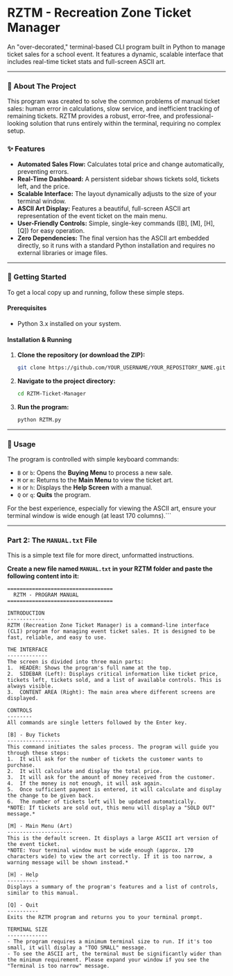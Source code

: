 # RZTM - Recreation Zone Ticket Manager

An "over-decorated," terminal-based CLI program built in Python to manage ticket sales for a school event. It features a dynamic, scalable interface that includes real-time ticket stats and full-screen ASCII art.

---

### 🌟 About The Project

This program was created to solve the common problems of manual ticket sales: human error in calculations, slow service, and inefficient tracking of remaining tickets. RZTM provides a robust, error-free, and professional-looking solution that runs entirely within the terminal, requiring no complex setup.

### ✨ Features

- **Automated Sales Flow:** Calculates total price and change automatically, preventing errors.
- **Real-Time Dashboard:** A persistent sidebar shows tickets sold, tickets left, and the price.
- **Scalable Interface:** The layout dynamically adjusts to the size of your terminal window.
- **ASCII Art Display:** Features a beautiful, full-screen ASCII art representation of the event ticket on the main menu.
- **User-Friendly Controls:** Simple, single-key commands ([B], [M], [H], [Q]) for easy operation.
- **Zero Dependencies:** The final version has the ASCII art embedded directly, so it runs with a standard Python installation and requires no external libraries or image files.

---

### 🚀 Getting Started

To get a local copy up and running, follow these simple steps.

#### Prerequisites

- Python 3.x installed on your system.

#### Installation & Running

1.  **Clone the repository (or download the ZIP):**
    ```sh
    git clone https://github.com/YOUR_USERNAME/YOUR_REPOSITORY_NAME.git
    ```
2.  **Navigate to the project directory:**
    ```sh
    cd RZTM-Ticket-Manager 
    ```
3.  **Run the program:**
    ```sh
    python RZTM.py
    ```

---

### 📖 Usage

The program is controlled with simple keyboard commands:

-   `B` or `b`: Opens the **Buying Menu** to process a new sale.
-   `M` or `m`: Returns to the **Main Menu** to view the ticket art.
-   `H` or `h`: Displays the **Help Screen** with a manual.
-   `Q` or `q`: **Quits** the program.

For the best experience, especially for viewing the ASCII art, ensure your terminal window is wide enough (at least 170 columns).```

---

### **Part 2: The `MANUAL.txt` File**

This is a simple text file for more direct, unformatted instructions.

**Create a new file named `MANUAL.txt` in your RZTM folder and paste the following content into it:**

```text
==================================
  RZTM - PROGRAM MANUAL
==================================

INTRODUCTION
------------
RZTM (Recreation Zone Ticket Manager) is a command-line interface (CLI) program for managing event ticket sales. It is designed to be fast, reliable, and easy to use.

THE INTERFACE
-------------
The screen is divided into three main parts:
1.  HEADER: Shows the program's full name at the top.
2.  SIDEBAR (Left): Displays critical information like ticket price, tickets left, tickets sold, and a list of available controls. This is always visible.
3.  CONTENT AREA (Right): The main area where different screens are displayed.

CONTROLS
--------
All commands are single letters followed by the Enter key.

[B] - Buy Tickets
-----------------
This command initiates the sales process. The program will guide you through these steps:
1.  It will ask for the number of tickets the customer wants to purchase.
2.  It will calculate and display the total price.
3.  It will ask for the amount of money received from the customer.
4.  If the money is not enough, it will ask again.
5.  Once sufficient payment is entered, it will calculate and display the change to be given back.
6.  The number of tickets left will be updated automatically.
*NOTE: If tickets are sold out, this menu will display a "SOLD OUT" message.*

[M] - Main Menu (Art)
---------------------
This is the default screen. It displays a large ASCII art version of the event ticket.
*NOTE: Your terminal window must be wide enough (approx. 170 characters wide) to view the art correctly. If it is too narrow, a warning message will be shown instead.*

[H] - Help
----------
Displays a summary of the program's features and a list of controls, similar to this manual.

[Q] - Quit
----------
Exits the RZTM program and returns you to your terminal prompt.

TERMINAL SIZE
-------------
- The program requires a minimum terminal size to run. If it's too small, it will display a "TOO SMALL" message.
- To see the ASCII art, the terminal must be significantly wider than the minimum requirement. Please expand your window if you see the "Terminal is too narrow" message.
